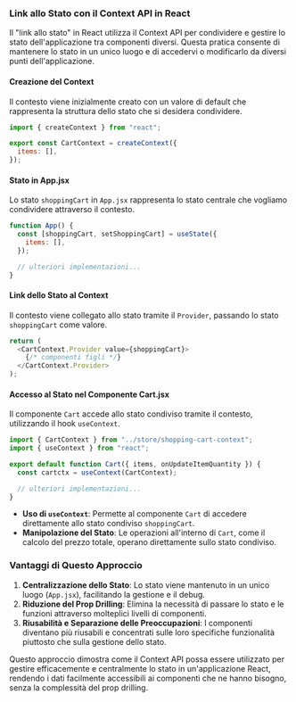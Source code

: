 ### Link allo Stato con il Context API in React

Il "link allo stato" in React utilizza il Context API per condividere e gestire lo stato dell'applicazione tra componenti diversi. Questa pratica consente di mantenere lo stato in un unico luogo e di accedervi o modificarlo da diversi punti dell'applicazione.

#### Creazione del Context

Il contesto viene inizialmente creato con un valore di default che rappresenta la struttura dello stato che si desidera condividere.

```javascript
import { createContext } from "react";

export const CartContext = createContext({
  items: [],
});
```

#### Stato in App.jsx

Lo stato `shoppingCart` in `App.jsx` rappresenta lo stato centrale che vogliamo condividere attraverso il contesto.

```javascript
function App() {
  const [shoppingCart, setShoppingCart] = useState({
    items: [],
  });

  // ulteriori implementazioni...
}
```

#### Link dello Stato al Context

Il contesto viene collegato allo stato tramite il `Provider`, passando lo stato `shoppingCart` come valore.

```javascript
return (
  <CartContext.Provider value={shoppingCart}>
    {/* componenti figli */}
  </CartContext.Provider>
);
```

#### Accesso al Stato nel Componente Cart.jsx

Il componente `Cart` accede allo stato condiviso tramite il contesto, utilizzando il hook `useContext`.

```javascript
import { CartContext } from "../store/shopping-cart-context";
import { useContext } from "react";

export default function Cart({ items, onUpdateItemQuantity }) {
  const cartctx = useContext(CartContext);

  // ulteriori implementazioni...
}
```

- **Uso di `useContext`**: Permette al componente `Cart` di accedere direttamente allo stato condiviso `shoppingCart`.
- **Manipolazione del Stato**: Le operazioni all'interno di `Cart`, come il calcolo del prezzo totale, operano direttamente sullo stato condiviso.

### Vantaggi di Questo Approccio

1. **Centralizzazione dello Stato**: Lo stato viene mantenuto in un unico luogo (`App.jsx`), facilitando la gestione e il debug.
2. **Riduzione del Prop Drilling**: Elimina la necessità di passare lo stato e le funzioni attraverso molteplici livelli di componenti.
3. **Riusabilità e Separazione delle Preoccupazioni**: I componenti diventano più riusabili e concentrati sulle loro specifiche funzionalità piuttosto che sulla gestione dello stato.

Questo approccio dimostra come il Context API possa essere utilizzato per gestire efficacemente e centralmente lo stato in un'applicazione React, rendendo i dati facilmente accessibili ai componenti che ne hanno bisogno, senza la complessità del prop drilling.



